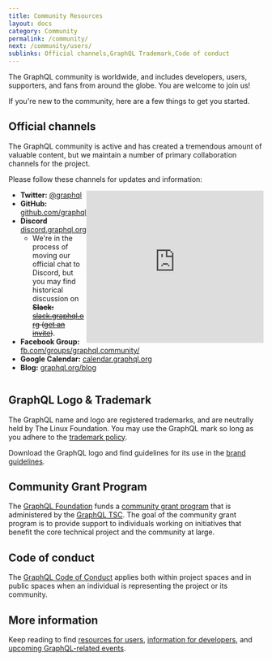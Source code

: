 ```yaml
---
title: Community Resources
layout: docs
category: Community
permalink: /community/
next: /community/users/
sublinks: Official channels,GraphQL Trademark,Code of conduct
---
```


The GraphQL community is worldwide, and includes developers, users, supporters, and fans from around the globe. You are welcome to join us!

If you're new to the community, here are a few things to get you started.

## Official channels

The GraphQL community is active and has created a tremendous amount of valuable content, but we maintain a number of primary collaboration channels for the project.

Please follow these channels for updates and information:

<div style="float:right;"><iframe src="https://discordapp.com/widget?id=625400653321076807&theme=dark" width="350" height="300" allowtransparency="true" frameborder="0" sandbox="allow-popups allow-popups-to-escape-sandbox allow-same-origin allow-scripts"></iframe></div>

* **Twitter:** [@graphql](https://twitter.com/graphql)
* **GitHub:** [github.com/graphql](https://github.com/graphql)
* **Discord** [discord.graphql.org](https://discord.graphql.org)
  * We're in the process of moving our official chat to Discord, but you may find historical discussion on ~~**Slack:** [slack.graphql.org](https://slack.graphql.org) ([get an invite](https://slack-invite.graphql.org))~~.
* **Facebook Group:** [fb.com/groups/graphql.community/](https://www.facebook.com/groups/graphql.community/)
* **Google Calendar:** [calendar.graphql.org](https://calendar.graphql.org)
* **Blog:** [graphql.org/blog](/blog/)

<div style="clear:both;"></div>

## GraphQL Logo & Trademark

The GraphQL name and logo are registered trademarks, and are neutrally held by The Linux Foundation. You may use the GraphQL mark so long as you adhere to the [trademark policy](https://lfprojects.org/policies/trademark-policy/).

Download the GraphQL logo and find guidelines for its use in the [brand guidelines](/brand).

## Community Grant Program

The [GraphQL Foundation](/foundation) funds a [community grant program](/foundation/community-grant-program) that is administered by the [GraphQL TSC](/community/developers/#technical-governance). The goal of the community grant program is to provide support to individuals working on initiatives that benefit the core technical project and the community at large.

## Code of conduct

The [GraphQL Code of Conduct](/codeofconduct/) applies both within project spaces and in public spaces when an individual is representing the project or its community.

## More information

Keep reading to find [resources for users](/community/users/), [information for developers](/community/developers/), and [upcoming GraphQL-related events](/community/upcoming-events/).
